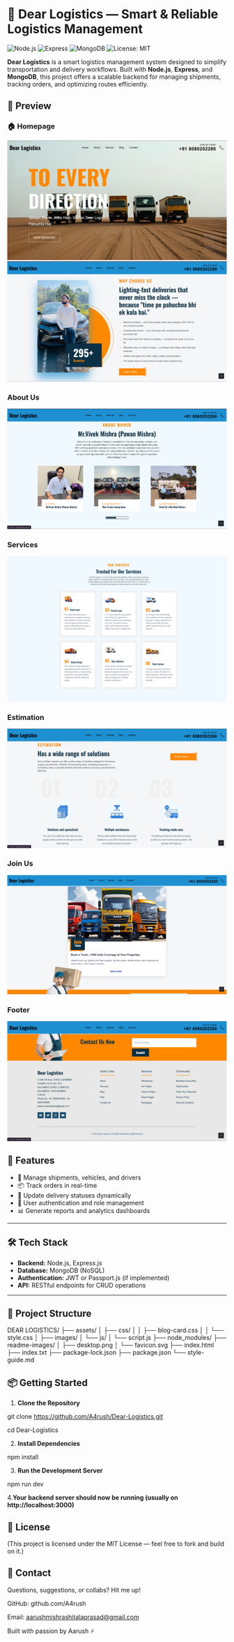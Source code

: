 # 🚚 Dear Logistics — Smart & Reliable Logistics Management

![Node.js](https://img.shields.io/badge/Node.js-339933?style=for-the-badge&logo=node.js&logoColor=white)
![Express](https://img.shields.io/badge/Express.js-000000?style=for-the-badge&logo=express&logoColor=white)
![MongoDB](https://img.shields.io/badge/MongoDB-47A248?style=for-the-badge&logo=mongodb&logoColor=white)
![License: MIT](https://img.shields.io/badge/License-MIT-yellow.svg?style=for-the-badge)

**Dear Logistics** is a smart logistics management system designed to simplify transportation and delivery workflows. Built with **Node.js**, **Express**, and **MongoDB**, this project offers a scalable backend for managing shipments, tracking orders, and optimizing routes efficiently.

## 📸 Preview

### 🏠 Homepage

![Homepage](./assets/images/homepage.png)
![Homepage Alt](./assets/images/homepage-2.png)

### About Us

![About Us](./assets/images/about-owner.png)

### Services

![Services](./assets/images/our-services.png)

### Estimation

![Estimation](./assets/images/estimation.png)

### Join Us

![Join Us](./assets/images/join-us.png)

### Footer

![Footer](./assets/images/footer.png)

## 🚀 Features

- 🚛 Manage shipments, vehicles, and drivers
- 📦 Track orders in real-time
- 🔄 Update delivery statuses dynamically
- 🔐 User authentication and role management
- 📊 Generate reports and analytics dashboards

---

## 🛠️ Tech Stack

- **Backend:** Node.js, Express.js
- **Database:** MongoDB (NoSQL)
- **Authentication:** JWT or Passport.js (if implemented)
- **API:** RESTful endpoints for CRUD operations

---

## 📂 Project Structure

DEAR LOGISTICS/
├── assets/
│ ├── css/
│ │ ├── blog-card.css
│ │ └── style.css
│ ├── images/
│ └── js/
│ └── script.js
├── node_modules/
├── readme-images/
│ ├── desktop.png
│ └── favicon.svg
├── index.html
├── index.txt
├── package-lock.json
├── package.json
└── style-guide.md

## 📦 Getting Started

1. **Clone the Repository**

git clone https://github.com/A4rush/Dear-Logistics.git

cd Dear-Logistics

2. **Install Dependencies**

npm install

3. **Run the Development Server**

npm run dev

4.**Your backend server should now be running (usually on http://localhost:3000)**

## 📝 License

(This project is licensed under the MIT License — feel free to fork and build on it.)

## 📧 Contact

Questions, suggestions, or collabs? Hit me up!

GitHub: github.com/A4rush

Email: aarushmishrashitalaprasad@gmail.com

Built with passion by Aarush ⚡
